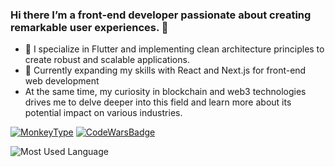 ### Hi there I’m a front-end developer passionate about creating remarkable user experiences. 👋

- 💬 I specialize in Flutter and implementing clean architecture principles to create robust and scalable applications.
- 🌱 Currently expanding my skills with React and Next.js for front-end web development
- At the same time, my curiosity in blockchain and web3 technologies drives me to delve deeper into this field and learn more about its potential impact on various industries.
<!-- - My goal is to become a skilled Flutter developer who can create high-quality, reliable apps. -->

[![MonkeyType][monkeytype.badge]][monkeytype.profile]
[![CodeWarsBadge][codewars.badge]][codewars.profile]


<!-- ![GithubStats](https://github-readme-stats.vercel.app/api?username=jarjut&show_icons=true&theme=cobalt&count_private=true) -->
![Most Used Language][mostusedlanguage.badge]


<!--
**jarjut/jarjut** is a ✨ _special_ ✨ repository because its `README.md` (this file) appears on your GitHub profile.

Here are some ideas to get you started:

- 🔭 I’m currently working on ...
- 🌱 I’m currently learning ...
- 👯 I’m looking to collaborate on ...
- 🤔 I’m looking for help with ...
- 💬 Ask me about ...
- 📫 How to reach me: ...
- 😄 Pronouns: ...
- ⚡ Fun fact: ...
-->

<!-- Link -->
[monkeytype.badge]: https://img.shields.io/endpoint?url=https%3A%2F%2Fmonkeytype-badge-vhd5lan7mmhz.runkit.sh%3Fmessage%3D110wpm&style=flat-square
[monkeytype.profile]: https://monkeytype.com/profile/jarjut
[codewars.badge]: https://www.codewars.com/users/jarjut/badges/small
[codewars.profile]: https://www.codewars.com/users/jarjut
[mostusedlanguage.badge]: https://github-readme-stats.vercel.app/api/top-langs/?username=jarjut&layout=compact&theme=cobalt
